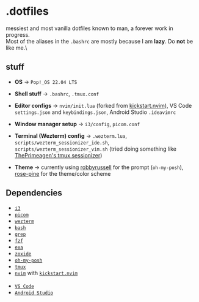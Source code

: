 # .dotfiles

messiest and most vanilla dotfiles known to man, a forever work in progress.\
Most of the aliases in the `.bashrc` are mostly because I am **lazy**. Do **not** be like me.\

## stuff
- **OS** → `Pop!_OS 22.04 LTS`

- **Shell stuff** → `.bashrc`, `.tmux.conf`

- **Editor configs** → `nvim/init.lua` (forked from [kickstart.nvim](https://github.com/nvim-lua/kickstart.nvim)), VS Code `settings.json` and `keybindings.json`, Android Studio `.ideavimrc`

- **Window manager setup** → `i3/config`, `picom.conf` 

- **Terminal (Wezterm) config** → `.wezterm.lua`, `scripts/wezterm_sessionizer_ide.sh`, `scripts/wezterm_sessionizer_vim.sh` (tried doing something like [ThePrimeagen's tmux sessionizer](https://github.com/ThePrimeagen/.dotfiles/blob/master/bin/.local/scripts/tmux-sessionizer))

- **Theme** → currently using [robbyrussell](https://github.com/JanDeDobbeleer/oh-my-posh/blob/main/themes/robbyrussell.omp.json) for the prompt (`oh-my-posh`), [rose-pine](https://rosepinetheme.com/) for the theme/color scheme

## Dependencies
- [`i3`](https://i3wm.org/)
- [`picom`](https://github.com/yshui/picom)
- [`wezterm`](https://wezterm.org/index.html)
- [`bash`](https://www.gnu.org/software/bash/)
- [`grep`](https://www.gnu.org/software/grep/)
- [`fzf`](https://github.com/junegunn/fzf)
- [`exa`](https://github.com/ogham/exa)
- [`zoxide`](https://github.com/ajeetdsouza/zoxide)
- [`oh-my-posh`](https://ohmyposh.dev/)
- [`tmux`](https://github.com/tmux/tmux)
- [`nvim`](https://neovim.io/) with [`kickstart.nvim`](https://github.com/nvim-lua/kickstart.nvim)
<br></br>
- [`VS Code`](https://code.visualstudio.com/)
- [`Android Studio`](https://developer.android.com/studio)
